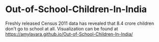 # Out-of-School-Children-In-India
Freshly released Census 2011 data has revealed that 8.4 crore children don't go to school at all.
Visualization can be found at https://amylavara.github.io/Out-of-School-Children-In-India/

